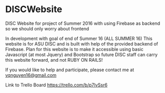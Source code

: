 # DISCWebsite
DISC Website for project of Summer 2016 with using Firebase as backend so we should only worry about frontend

In development with goal of end of Summer 16 (ALL SUMMER 16)
This website is for ASU DISC and is built with help of the provided backend of Firebase. Plan for this website is to make it accessible using basic Javascript (at most Jquery) and Bootstrap so future DISC staff can carry this website forward, and not RUBY ON RAILS!

If you would like to help and participate, please contact me at vqnguyen16@gmail.com

Link to Trello Board
https://trello.com/b/p7lvSsr6
